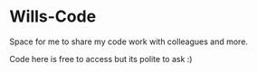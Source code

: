 # Wills-Code
Space for me to share my code work with colleagues and more.

Code here is free to access but its polite to ask :)
